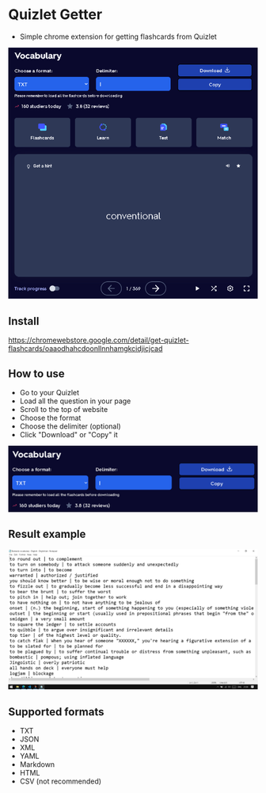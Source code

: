 # Quizlet Getter

- Simple chrome extension for getting flashcards from Quizlet

![](images/demo2.png)

## Install

https://chromewebstore.google.com/detail/get-quizlet-flashcards/oaaodhahcdoonllnnhamgkcidjicjcad

## How to use

- Go to your Quizlet
- Load all the question in your page
- Scroll to the top of website
- Choose the format
- Choose the delimiter (optional)
- Click "Download" or "Copy" it

![](images/demo1.png)

## Result example

![](images/demo3.png)

## Supported formats

- TXT
- JSON
- XML
- YAML
- Markdown
- HTML
- CSV (not recommended)

